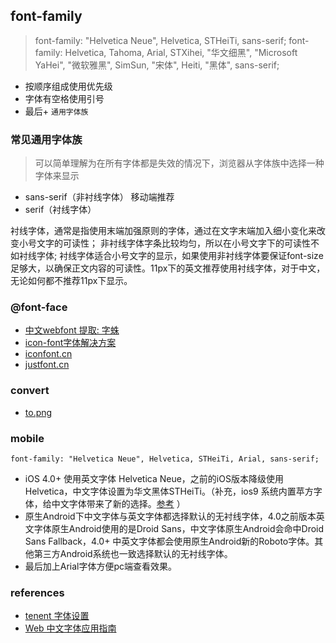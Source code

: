 

## font-family

> font-family: "Helvetica Neue", Helvetica, STHeiTi, sans-serif;
> font-family: Helvetica, Tahoma, Arial, STXihei, "华文细黑", "Microsoft YaHei", "微软雅黑", SimSun, "宋体", Heiti, "黑体", sans-serif;

- 按顺序组成使用优先级
- 字体有空格使用引号
- 最后+ `通用字体族`


### 常见通用字体族

> 可以简单理解为在所有字体都是失效的情况下，浏览器从字体族中选择一种字体来显示

- sans-serif（非衬线字体） 移动端推荐
- serif（衬线字体）


衬线字体，通常是指使用末端加强原则的字体，通过在文字末端加入细小变化来改变小号文字的可读性；
非衬线字体字条比较均匀，所以在小号文字下的可读性不如衬线字体;
衬线字体适合小号文字的显示，如果使用非衬线字体要保证font-size足够大，以确保正文内容的可读性。11px下的英文推荐使用衬线字体，对于中文，无论如何都不推荐11px下显示。


### @font-face


- [中文webfont 提取: 字蛛](http://font-spider.org/)
- [icon-font字体解决方案](https://cnodejs.org/topic/55715ef4c4e7fbea6e9a2e7c)
- [iconfont.cn](http://iconfont.cn/)
- [justfont.cn](http://www.justfont.com/cheats)

### convert 

- [to.png](http://fa2png.io/r/brandico/lastfm/)


### mobile

```
font-family: "Helvetica Neue", Helvetica, STHeiTi, Arial, sans-serif;
```

- iOS 4.0+ 使用英文字体 Helvetica Neue，之前的iOS版本降级使用 Helvetica，中文字体设置为华文黑体STHeiTi。（补充，ios9 系统内置苹方字体，给中文字体带来了新的选择。[参考](http://note.rpsh.net/posts/2015/11/18/using-pingfang-font-in-website/) ）
- 原生Android下中文字体与英文字体都选择默认的无衬线字体，4.0之前版本英文字体原生Android使用的是Droid Sans，中文字体原生Android会命中Droid Sans Fallback，4.0+ 中英文字体都会使用原生Android新的Roboto字体。其他第三方Android系统也一致选择默认的无衬线字体。
- 最后加上Arial字体方便pc端查看效果。



### references 

- [tenent 字体设置](https://github.com/AlloyTeam/Mars/blob/master/solutions/font-family.md)
- [Web 中文字体应用指南](https://ruby-china.org/topics/14005)